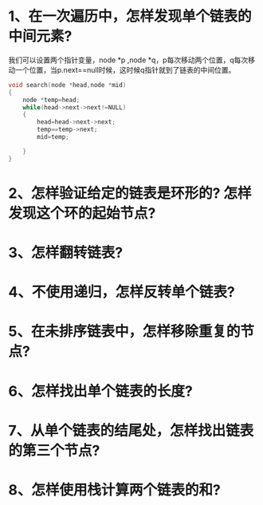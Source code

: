 # 1、在一次遍历中，怎样发现单个链表的中间元素?  

我们可以设置两个指针变量，node *p ,node *q，p每次移动两个位置，q每次移动一个位置，当p.next==null时候，这时候q指针就到了链表的中间位置。     
```C
void search(node *head,node *mid)
{
    node *temp=head;
    while(head->next->next!=NULL)
    {
        head=head->next->next;
        temp==temp->next;
        mid=temp;

    }
}

```



# 2、怎样验证给定的链表是环形的? 怎样发现这个环的起始节点?   




# 3、怎样翻转链表? 

# 4、不使用递归，怎样反转单个链表? 

# 5、在未排序链表中，怎样移除重复的节点?

# 6、怎样找出单个链表的长度? 

# 7、从单个链表的结尾处，怎样找出链表的第三个节点? 

# 8、怎样使用栈计算两个链表的和?
